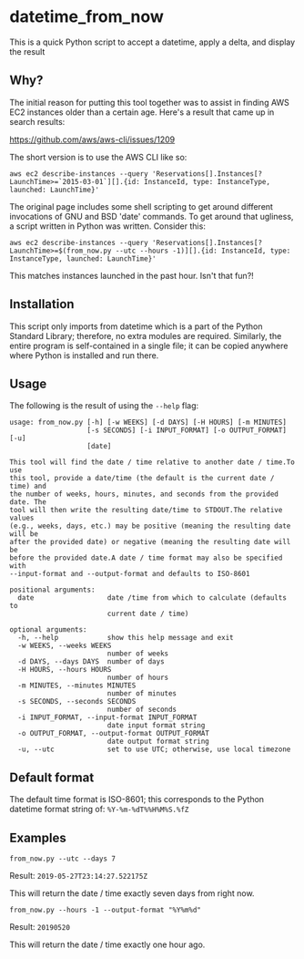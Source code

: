 # datetime_from_now
This is a quick Python script to accept a datetime, apply a delta, and display the result

## Why?
The initial reason for putting this tool together was to assist in finding AWS EC2 instances older than a certain age.  Here's a result that came up in search results:

https://github.com/aws/aws-cli/issues/1209

The short version is to use the AWS CLI like so:

```shell
aws ec2 describe-instances --query 'Reservations[].Instances[?LaunchTime>=`2015-03-01`][].{id: InstanceId, type: InstanceType, launched: LaunchTime}'
```

The original page includes some shell scripting to get around different invocations of GNU and BSD 'date' commands.  To get around that ugliness, a script written in Python was written.  Consider this:

```shell
aws ec2 describe-instances --query 'Reservations[].Instances[?LaunchTime>=$(from_now.py --utc --hours -1)][].{id: InstanceId, type: InstanceType, launched: LaunchTime}'
```

This matches instances launched in the past hour.  Isn't that fun?!


## Installation
This script only imports from datetime which is a part of the Python Standard Library; therefore, no extra modules are required.
Similarly, the entire program is self-contained in a single file; it can be copied anywhere where Python is installed and run there.

## Usage
The following is the result of using the `--help` flag:
```
usage: from_now.py [-h] [-w WEEKS] [-d DAYS] [-H HOURS] [-m MINUTES]
                   [-s SECONDS] [-i INPUT_FORMAT] [-o OUTPUT_FORMAT] [-u]
                   [date]

This tool will find the date / time relative to another date / time.To use
this tool, provide a date/time (the default is the current date / time) and
the number of weeks, hours, minutes, and seconds from the provided date. The
tool will then write the resulting date/time to STDOUT.The relative values
(e.g., weeks, days, etc.) may be positive (meaning the resulting date will be
after the provided date) or negative (meaning the resulting date will be
before the provided date.A date / time format may also be specified with
--input-format and --output-format and defaults to ISO-8601

positional arguments:
  date                  date /time from which to calculate (defaults to
                        current date / time)

optional arguments:
  -h, --help            show this help message and exit
  -w WEEKS, --weeks WEEKS
                        number of weeks
  -d DAYS, --days DAYS  number of days
  -H HOURS, --hours HOURS
                        number of hours
  -m MINUTES, --minutes MINUTES
                        number of minutes
  -s SECONDS, --seconds SECONDS
                        number of seconds
  -i INPUT_FORMAT, --input-format INPUT_FORMAT
                        date input format string
  -o OUTPUT_FORMAT, --output-format OUTPUT_FORMAT
                        date output format string
  -u, --utc             set to use UTC; otherwise, use local timezone
```

## Default format
The default time format is ISO-8601; this corresponds to the Python datetime format string of:
`%Y-%m-%dT%%H%M%S.%fZ`

## Examples
```shell
from_now.py --utc --days 7
```

Result: `2019-05-27T23:14:27.522175Z`

This will return the date / time exactly seven days from right now.

```shell
from_now.py --hours -1 --output-format "%Y%m%d"
```

Result: `20190520`

This will return the date / time exactly one hour ago.


